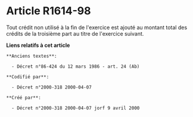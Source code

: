 # Article R1614-98

Tout crédit non utilisé à la fin de l'exercice est ajouté au montant total des crédits de la troisième part au titre de
l'exercice suivant.

**Liens relatifs à cet article**

	**Anciens textes**:

	  - Décret n°86-424 du 12 mars 1986 - art. 24 (Ab)

	**Codifié par**:

	  - Décret n°2000-318 2000-04-07

	**Créé par**:

	  - Décret n°2000-318 2000-04-07 jorf 9 avril 2000
